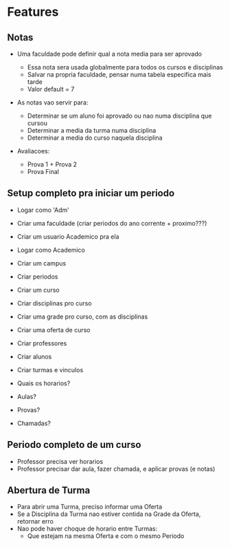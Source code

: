 # Features

## Notas

- Uma faculdade pode definir qual a nota media para ser aprovado
    - Essa nota sera usada globalmente para todos os cursos e disciplinas
    - Salvar na propria faculdade, pensar numa tabela especifica mais tarde
    - Valor default = 7

- As notas vao servir para:
    - Determinar se um aluno foi aprovado ou nao numa disciplina que cursou
    - Determinar a media da turma numa disciplina
    - Determinar a media do curso naquela disciplina

- Avaliacoes:
    - Prova 1 + Prova 2
    - Prova Final

## Setup completo pra iniciar um periodo

- Logar como 'Adm'
- Criar uma faculdade (criar periodos do ano corrente + proximo???)
- Criar um usuario Academico pra ela

- Logar como Academico
- Criar um campus
- Criar periodos
- Criar um curso
- Criar disciplinas pro curso
- Criar uma grade pro curso, com as disciplinas
- Criar uma oferta de curso
- Criar professores
- Criar alunos
- Criar turmas e vinculos

- Quais os horarios?
- Aulas?
- Provas?
- Chamadas?

## Periodo completo de um curso

- Professor precisa ver horarios
- Professor precisar dar aula, fazer chamada, e aplicar provas (e notas)

## Abertura de Turma

- Para abrir uma Turma, preciso informar uma Oferta
- Se a Disciplina da Turma nao estiver contida na Grade da Oferta, retornar erro
- Nao pode haver choque de horario entre Turmas:
    - Que estejam na mesma Oferta e com o mesmo Periodo
